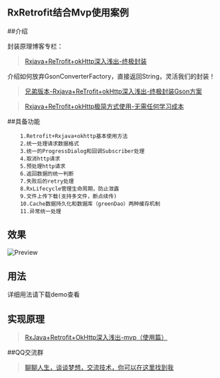 ## RxRetrofit结合Mvp使用案例

##介绍

封装原理博客专栏：

>[Rxjava+ReTrofit+okHttp深入浅出-终极封装](http://blog.csdn.net/column/details/13297.html)


介绍如何放弃GsonConverterFactory，直接返回String，灵活我们的封装！


>[兄弟版本-Rxjava+ReTrofit+okHttp深入浅出-终极封装Gson方案](https://github.com/wzgiceman/RxjavaRetrofitDemo-master)

>[Rxjava+ReTrofit+okHttp极简方式使用-无需任何学习成本](https://github.com/wzgiceman/Rx-Retrofit)

##具备功能

        1.Retrofit+Rxjava+okhttp基本使用方法
        2.统一处理请求数据格式
        3.统一的ProgressDialog和回调Subscriber处理
        4.取消http请求
        5.预处理http请求
        6.返回数据的统一判断
        7.失败后的retry处理
        8.RxLifecycle管理生命周期，防止泄露
        9.文件上传下载(支持多文件，断点续传)
        10.Cache数据持久化和数据库（greenDao）两种缓存机制
        11.异常统一处理

## 效果
![Preview](https://github.com/wzgiceman/RxjavaRetrofitDemo-string-master/blob/master/gif/retrofit_string.gif)

## 用法

详细用法请下载demo查看

## 实现原理

>[RxJava+Retrofit+OkHttp深入浅出-mvp（使用篇）](http://blog.csdn.net/wzgiceman/article/details/53886435)

##QQ交流群

>[聊聊人生，谈谈梦想，交流技术，你可以在这里找到我](https://github.com/wzgiceman/Rxbus/blob/master/gif/qq.png)


